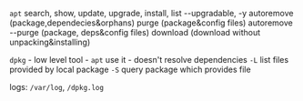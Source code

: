 `apt`
	search, show, update, upgrade, install, list --upgradable, -y
	autoremove (package,dependecies&orphans)
	purge (package&config files)
	autoremove --purge (package, deps&config files)
	download (download without unpacking&installing)

`dpkg` - low level tool
	- `apt` use it
	- doesn't resolve dependencies
	`-L` list files provided by local package
	`-S` query package which provides file

logs: `/var/log`, `/dpkg.log`